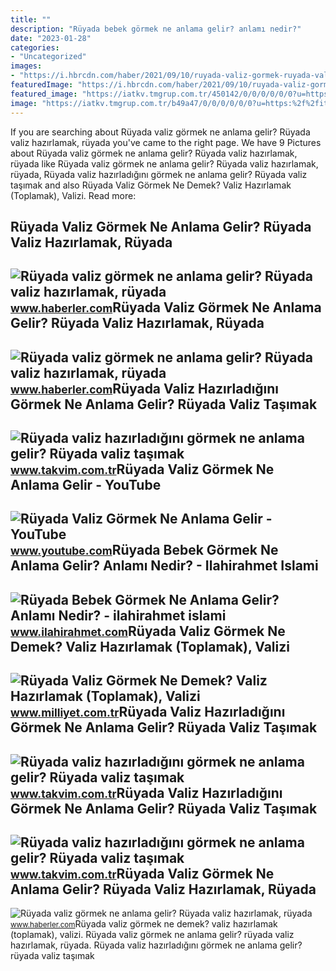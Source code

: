 ```yaml
---
title: ""
description: "Rüyada bebek görmek ne anlama gelir? anlamı nedir?"
date: "2023-01-28"
categories:
- "Uncategorized"
images:
- "https://i.hbrcdn.com/haber/2021/09/10/ruyada-valiz-gormek-ruyada-valiz-hazirlamak-14387079_3809_amp.jpg"
featuredImage: "https://i.hbrcdn.com/haber/2021/09/10/ruyada-valiz-gormek-ruyada-valiz-hazirlamak-14387079_1213_m.jpg"
featured_image: "https://iatkv.tmgrup.com.tr/450142/0/0/0/0/0/0?u=https:%2f%2fitkv.tmgrup.com.tr%2f2022%2f06%2f27%2fruyada-valiz-hazirladigini-gormek-ne-anlama-gelir-ruyada-valiz-tasimak-toplamak-kaybetmek-anlami-ve-yorumu-ned-1656320145626.jpeg&amp;mw=616"
image: "https://iatkv.tmgrup.com.tr/b49a47/0/0/0/0/0/0?u=https:%2f%2fitkv.tmgrup.com.tr%2f2022%2f06%2f27%2fruyada-valiz-hazirladigini-gormek-ne-anlama-gelir-ruyada-valiz-tasimak-toplamak-kaybetmek-anlami-ve-yorumu-ned-1656320146902.jpeg&amp;mw=616"
---
```


If you are searching about Rüyada valiz görmek ne anlama gelir? Rüyada valiz hazırlamak, rüyada you've came to the right page. We have 9 Pictures about Rüyada valiz görmek ne anlama gelir? Rüyada valiz hazırlamak, rüyada like Rüyada valiz görmek ne anlama gelir? Rüyada valiz hazırlamak, rüyada, Rüyada valiz hazırladığını görmek ne anlama gelir? Rüyada valiz taşımak and also Rüyada Valiz Görmek Ne Demek? Valiz Hazırlamak (Toplamak), Valizi. Read more:

Rüyada Valiz Görmek Ne Anlama Gelir? Rüyada Valiz Hazırlamak, Rüyada
--------------------------------------------------------------------

 ![Rüyada valiz görmek ne anlama gelir? Rüyada valiz hazırlamak, rüyada](https://i.hbrcdn.com/haber/2021/09/10/ruyada-valiz-gormek-ruyada-valiz-hazirlamak-14387079_3809_amp.jpg) <small>www.haberler.com</small>Rüyada Valiz Görmek Ne Anlama Gelir? Rüyada Valiz Hazırlamak, Rüyada
--------------------------------------------------------------------

 ![Rüyada valiz görmek ne anlama gelir? Rüyada valiz hazırlamak, rüyada](https://i.hbrcdn.com/haber/2021/09/10/ruyada-valiz-gormek-ruyada-valiz-hazirlamak-14387079_3504_m.jpg) <small>www.haberler.com</small>Rüyada Valiz Hazırladığını Görmek Ne Anlama Gelir? Rüyada Valiz Taşımak
-----------------------------------------------------------------------

 ![Rüyada valiz hazırladığını görmek ne anlama gelir? Rüyada valiz taşımak](https://iatkv.tmgrup.com.tr/441fd8/0/0/0/0/0/0?u=https:%2f%2fitkv.tmgrup.com.tr%2f2022%2f06%2f27%2fruyada-valiz-hazirladigini-gormek-ne-anlama-gelir-ruyada-valiz-tasimak-toplamak-kaybetmek-anlami-ve-yorumu-ned-1656320135932.jpeg&mw=616) <small>www.takvim.com.tr</small>Rüyada Valiz Görmek Ne Anlama Gelir - YouTube
---------------------------------------------

 ![Rüyada Valiz Görmek Ne Anlama Gelir - YouTube](https://i.ytimg.com/vi/wEoZ2m7TPx4/maxresdefault.jpg) <small>www.youtube.com</small>Rüyada Bebek Görmek Ne Anlama Gelir? Anlamı Nedir? - Ilahirahmet Islami
-----------------------------------------------------------------------

 ![Rüyada Bebek Görmek Ne Anlama Gelir? Anlamı Nedir? - ilahirahmet islami](https://www.ilahirahmet.com/wp-content/uploads/2015/11/Rüyada-Bebek-Görmek-Ne-Anlama-Gelir.jpg) <small>www.ilahirahmet.com</small>Rüyada Valiz Görmek Ne Demek? Valiz Hazırlamak (Toplamak), Valizi
-----------------------------------------------------------------

 ![Rüyada Valiz Görmek Ne Demek? Valiz Hazırlamak (Toplamak), Valizi](https://image.milimaj.com/i/milliyet/75/0x410/5f45966a55427f1d949f2111.jpg) <small>www.milliyet.com.tr</small>Rüyada Valiz Hazırladığını Görmek Ne Anlama Gelir? Rüyada Valiz Taşımak
-----------------------------------------------------------------------

 ![Rüyada valiz hazırladığını görmek ne anlama gelir? Rüyada valiz taşımak](https://iatkv.tmgrup.com.tr/b49a47/0/0/0/0/0/0?u=https:%2f%2fitkv.tmgrup.com.tr%2f2022%2f06%2f27%2fruyada-valiz-hazirladigini-gormek-ne-anlama-gelir-ruyada-valiz-tasimak-toplamak-kaybetmek-anlami-ve-yorumu-ned-1656320146902.jpeg&mw=616) <small>www.takvim.com.tr</small>Rüyada Valiz Hazırladığını Görmek Ne Anlama Gelir? Rüyada Valiz Taşımak
-----------------------------------------------------------------------

 ![Rüyada valiz hazırladığını görmek ne anlama gelir? Rüyada valiz taşımak](https://iatkv.tmgrup.com.tr/450142/0/0/0/0/0/0?u=https:%2f%2fitkv.tmgrup.com.tr%2f2022%2f06%2f27%2fruyada-valiz-hazirladigini-gormek-ne-anlama-gelir-ruyada-valiz-tasimak-toplamak-kaybetmek-anlami-ve-yorumu-ned-1656320145626.jpeg&mw=616) <small>www.takvim.com.tr</small>Rüyada Valiz Görmek Ne Anlama Gelir? Rüyada Valiz Hazırlamak, Rüyada
--------------------------------------------------------------------

 ![Rüyada valiz görmek ne anlama gelir? Rüyada valiz hazırlamak, rüyada](https://i.hbrcdn.com/haber/2021/09/10/ruyada-valiz-gormek-ruyada-valiz-hazirlamak-14387079_1213_m.jpg) <small>www.haberler.com</small>Rüyada valiz görmek ne demek? valiz hazırlamak (toplamak), valizi. Rüyada valiz görmek ne anlama gelir? rüyada valiz hazırlamak, rüyada. Rüyada valiz hazırladığını görmek ne anlama gelir? rüyada valiz taşımak
